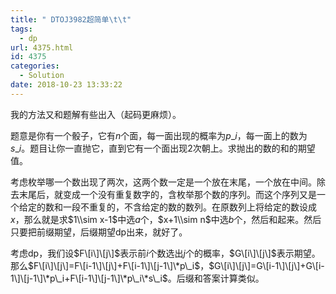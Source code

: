 ```yaml
---
title: " DTOJ3982超简单\t\t"
tags:
  - dp
url: 4375.html
id: 4375
categories:
  - Solution
date: 2018-10-23 13:33:22
---
```


我的方法又和题解有些出入（起码更麻烦）。

题意是你有一个骰子，它有$n$个面，每一面出现的概率为$p\_i$，每一面上的数为$s\_i$。题目让你一直抛它，直到它有一个面出现2次朝上。求抛出的数的和的期望值。

考虑枚举哪一个数出现了两次，这两个数一定是一个放在末尾，一个放在中间。除去末尾后，就变成一个没有重复数字的，含枚举那个数的序列。而这个序列又是一个给定的数和一段不重复的，不含给定的数的数列。在原数列上将给定的数设成$x$，那么就是求$1\\sim x-1$中选$a$个，$x+1\\sim n$中选$b$个，然后和起来。然后只要把前缀期望，后缀期望dp出来，就好了。

考虑dp，我们设$F\[i\]\[j\]$表示前$i$个数选出$j$个的概率，$G\[i\]\[j\]$表示期望。那么$F\[i\]\[j\]=F\[i-1\]\[j\]+F\[i-1\]\[j-1\]\*p\_i$，$G\[i\]\[j\]=G\[i-1\]\[j\]+G\[i-1\]\[j-1\]\*p\_i+F\[i-1\]\[j-1\]\*p\_i\*s\_i$。后缀和答案计算类似。